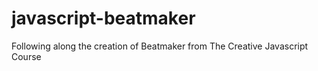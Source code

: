 # javascript-beatmaker
Following along the creation of Beatmaker from The Creative Javascript Course
